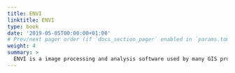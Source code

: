 ```yaml
---
title: ENVI
linktitle: ENVI
type: book
date: '2019-05-05T00:00:00+01:00'
# Prev/next pager order (if `docs_section_pager` enabled in `params.toml`)
weight: 4
summary: >
  ENVI is a image processing and analysis software used by many GIS professions, especially our lab's remote sensors to analyse the satellite images coming into our lab.
---
```



